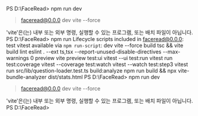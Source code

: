 PS D:\FaceRead> npm run dev

> faceread@0.0.0 dev
> vite --force

'vite'은(는) 내부 또는 외부 명령, 실행할 수 있는 프로그램, 또는
배치 파일이 아닙니다.
PS D:\FaceRead> npm run
Lifecycle scripts included in faceread@0.0.0:
  test
    vitest
available via `npm run-script`:
  dev
    vite --force
  build
    tsc && vite build
  lint
    eslint . --ext ts,tsx --report-unused-disable-directives --max-warnings 0
  preview
    vite preview
  test:ui
    vitest --ui
  test:run
    vitest run
  test:coverage
    vitest --coverage
  test:watch
    vitest --watch
  test:step3
    vitest run src/lib/question-loader.test.ts
  build:analyze
    npm run build && npx vite-bundle-analyzer dist/stats.html
PS D:\FaceRead> npm run dev

> faceread@0.0.0 dev
> vite --force

'vite'은(는) 내부 또는 외부 명령, 실행할 수 있는 프로그램, 또는
배치 파일이 아닙니다.
PS D:\FaceRead> 